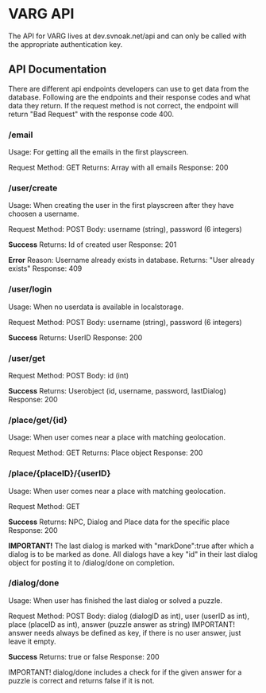 # VARG API

The API for VARG lives at dev.svnoak.net/api and can only be called with the appropriate authentication key.

## API Documentation

There are different api endpoints developers can use to get data from the database. Following are the endpoints and their response codes and what data they return.
If the request method is not correct, the endpoint will return "Bad Request" with the response code 400.

### /email

Usage: For getting all the emails in the first playscreen.

Request Method: GET
Returns: Array with all emails
Response: 200

### /user/create

Usage: When creating the user in the first playscreen after they have choosen a username.

Request Method: POST
Body: username (string), password (6 integers)

**Success**
Returns: Id of created user
Response: 201

**Error**
Reason: Username already exists in database.
Returns: "User already exists"
Response: 409

### /user/login

Usage: When no userdata is available in localstorage.

Request Method: POST
Body: username (string), password (6 integers)

**Success**
Returns: UserID
Response: 200

### /user/get

Request Method: POST
Body: id (int)

**Success**
Returns: Userobject (id, username, password, lastDialog)
Response: 200

### /place/get/{id}

Usage: When user comes near a place with matching geolocation.

Request Method: GET
Returns: Place object
Response: 200

### /place/{placeID}/{userID}

Usage: When user comes near a place with matching geolocation.

Request Method: GET

**Success**
Returns: NPC, Dialog and Place data for the specific place
Response: 200

**IMPORTANT!**
The last dialog is marked with "markDone":true after which a dialog is to be marked as done.
All dialogs have a key "id" in their last dialog object for posting it to /dialog/done on completion.

### /dialog/done

Usage: When user has finished the last dialog or solved a puzzle.

Request Method: POST
Body: dialog (dialogID as int), user (userID as int), place (placeID as int), answer (puzzle answer as string)
IMPORTANT! answer needs always be defined as key, if there is no user answer, just leave it empty.

**Success**
Returns: true or false
Response: 200

IMPORTANT! dialog/done includes a check for if the given answer for a puzzle is correct and returns false if it is not.